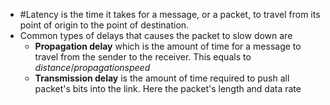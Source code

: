 - #Latency is the time it takes for a message, or a packet, to travel from its point of origin to the point of destination.
- Common types of delays that causes the packet to slow down are
	- **Propagation delay** which is the amount of time for a message to travel from the sender to the receiver. This equals to $distance / propagation speed$
	- **Transmission delay** is the amount of time required to push all packet's bits into the link. Here the packet's length and data rate